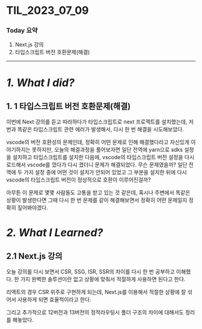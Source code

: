 # TIL_2023_07_09

### Today 요약

1. Next.js 강의
2. 타입스크립트 버전 호환문제(해결)

---

# **_1. What I did?_**

## 1. 1 타입스크립트 버전 호환문제(해결)

이번에 Next 강의를 듣고 따라하다가 타입스크립트로 next 프로젝트를 설치했는데, 저번과 똑같은 타입스크립트 관련 에러가 발생해서, 다시 한 번 해결을 시도해보았다.

vscode의 버전 호환성의 문제인데, 정확히 어떤 문제로 인해 해결했다라고 자신있게 이야기하지는 못하지만, 오늘의 해결과정을 풀어보자면 일단 전역에 yarn으로 sdks 설정을 설치하고 타입스크립트를 설치한 다음에, vscode의 타입스크립트 버전 설정을 다시 로드해서 vscode를 껐다가 다시 켰더니 문제가 해결되었다. 무슨 문제였을까? 일단 전역에 두 가지 설정 중에 어떤 것이 설치가 안되어 있었고 그 부분을 설치한 뒤에 다시 vscode의 타입스크립트 버전이 정상적으로 호환이 이루어진걸까?

아무튼 이 문제로 몇몇 사람들도 고통을 받고 있는 것 같은데, 혹시나 주변에서 똑같은 상황이 발생한다면 그때 다시 한 번 문제를 같이 해결해보면서 정확히 어떤 문제일지 정확히 짚어봐야겠다.

# _2. What I Learned?_

## 2.1 Next.js 강의

오늘 강의를 다시 보면서 CSR, SSG, ISR, SSR의 차이를 다시 한 번 공부하고 이해했다. 한 가지 완벽한 솔루션이란 없고 상황에 맞춰서 적절하게 사용하면 된다고 한다.

리액트의 경우 CSR 위주로 구현하게 되는데, Next.js를 이용해서 적절한 상황에 잘 섞어서 사용하게 되면 효율적이라고 한다.

그리고 추가적으로 12버전과 13버전의 정적라우팅시 폴더 구조의 차이에 대해서도 정리를 해놓았다.
